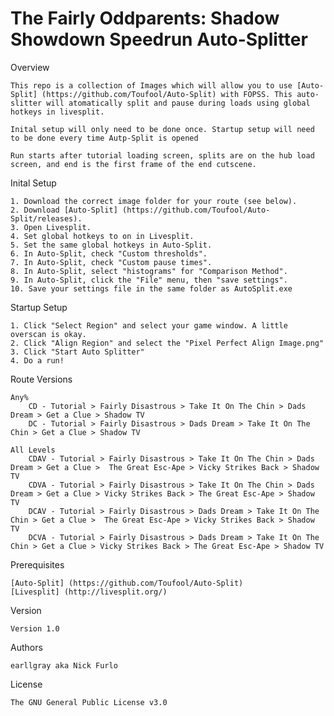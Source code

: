 # The Fairly Oddparents: Shadow Showdown Speedrun Auto-Splitter
Overview

	This repo is a collection of Images which will allow you to use [Auto-Split] (https://github.com/Toufool/Auto-Split) with FOPSS. This auto-slitter will atomatically split and pause during loads using global hotkeys in livesplit.

	Inital setup will only need to be done once. Startup setup will need to be done every time Autp-Split is opened

	Run starts after tutorial loading screen, splits are on the hub load screen, and end is the first frame of the end cutscene. 

Inital Setup

  	1. Download the correct image folder for your route (see below). 
  	2. Download [Auto-Split] (https://github.com/Toufool/Auto-Split/releases).
  	3. Open Livesplit.
  	4. Set global hotkeys to on in Livesplit.
  	5. Set the same global hotkeys in Auto-Split.
  	6. In Auto-Split, check "Custom thresholds".
  	7. In Auto-Split, check "Custom pause times".
  	8. In Auto-Split, select "histograms" for "Comparison Method".
  	9. In Auto-Split, click the "File" menu, then "save settings".
  	10. Save your settings file in the same folder as AutoSplit.exe

Startup Setup

  	1. Click "Select Region" and select your game window. A little overscan is okay.
  	2. Click "Align Region" and select the "Pixel Perfect Align Image.png"
  	3. Click "Start Auto Splitter"
  	4. Do a run!

Route Versions
	
	Any%
		CD - Tutorial > Fairly Disastrous > Take It On The Chin > Dads Dream > Get a Clue > Shadow TV
  		DC - Tutorial > Fairly Disastrous > Dads Dream > Take It On The Chin > Get a Clue > Shadow TV

	All Levels
  		CDAV - Tutorial > Fairly Disastrous > Take It On The Chin > Dads Dream > Get a Clue >  The Great Esc-Ape > Vicky Strikes Back > Shadow TV
  		CDVA - Tutorial > Fairly Disastrous > Take It On The Chin > Dads Dream > Get a Clue > Vicky Strikes Back > The Great Esc-Ape > Shadow TV
  		DCAV - Tutorial > Fairly Disastrous > Dads Dream > Take It On The Chin > Get a Clue >  The Great Esc-Ape > Vicky Strikes Back > Shadow TV
  		DCVA - Tutorial > Fairly Disastrous > Dads Dream > Take It On The Chin > Get a Clue > Vicky Strikes Back > The Great Esc-Ape > Shadow TV

Prerequisites

	[Auto-Split] (https://github.com/Toufool/Auto-Split)
	[Livesplit] (http://livesplit.org/)

Version

	Version 1.0

Authors

	earllgray aka Nick Furlo

License

	The GNU General Public License v3.0